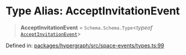 # Type Alias: AcceptInvitationEvent

> **AcceptInvitationEvent** = `Schema.Schema.Type`\<*typeof* [`AcceptInvitationEvent`](../variables/AcceptInvitationEvent.md)\>

Defined in: [packages/hypergraph/src/space-events/types.ts:99](https://github.com/hashirpm/hypergraph/blob/ab4ea1cdb9430798142e0d735aac9d31c2cf0ae0/packages/hypergraph/src/space-events/types.ts#L99)
